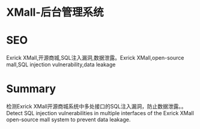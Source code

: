 # XMall-后台管理系统
# SEO
Exrick XMall,开源商城,SQL注入漏洞,数据泄露。Exrick XMall,open-source mall,SQL injection vulnerability,data leakage
# Summary
检测Exrick XMall开源商城系统中多处接口的SQL注入漏洞，防止数据泄露。。Detect SQL injection vulnerabilities in multiple interfaces of the Exrick XMall open-source mall system to prevent data leakage.
